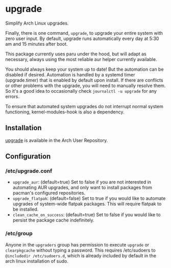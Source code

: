 # upgrade

Simplify Arch Linux upgrades.

Finally, there is one command, `upgrade`, to upgrade your entire system with zero user input. By default, upgrade runs automatically every day at 5:30 am and 15 minutes after boot.

This package currently uses paru under the hood, but will adapt as necessary, always using the most reliable aur helper currently available.

You should always keep your system up to date! But the automation can be disabled if desired. Automation is handled by a systemd timer (upgrade.timer) that is enabled by default upon install. If there are conflicts or other problems with the upgrade, you will need to manually resolve them. So it's a good idea to occasionally check `journalctl -u upgrade` for any errors.

To ensure that automated system upgrades do not interrupt normal system functioning, kernel-modules-hook is also a dependency.

## Installation

[upgrade](https://aur.archlinux.org/packages/upgrade) is available in the Arch User Repository.

## Configuration

### /etc/upgrade.conf

- `upgrade_aur`: (default=true) Set to false if you are not interested in automating AUR upgrades, and only want to install packages from pacman's configured repositories.
- `upgrade_flatpak`: (default=false) Set to true if you would like to automate upgrades of system-wide flatpak packages. This will require flatpak to be installed.
- `clean_cache_on_success`: (default=true) Set to false if you would like to persist the package cache indefinitely.

### /etc/group

Anyone in the `upgraders` group has permission to execute `upgrade` or `clearpkgcache` without typing a password. This requires /etc/sudoers to `@includedir /etc/sudoers.d`, which is already included by default in the arch linux installation of sudo.
